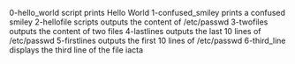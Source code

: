 0-hello_world script prints Hello World
1-confused_smiley prints a confused smiley
2-hellofile scripts outputs the content of /etc/passwd
3-twofiles outputs the content of two files
4-lastlines outputs the last 10 lines of /etc/passwd
5-firstlines outputs the first 10 lines of /etc/passwd
6-third_line displays the third line of the file iacta
